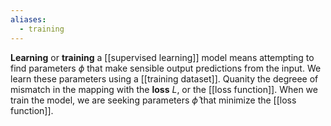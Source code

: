 ```yaml
---
aliases:
  - training
---
```

**Learning** or **training** a [[supervised learning]] model means attempting to find parameters $\phi$ that make sensible output predictions from the input. We learn these parameters using a [[training dataset]]. Quanity the degreee of mismatch in the mapping with the **loss** $L$, or the [[loss function]].
When we train the model, we are seeking parameters $\hat{\phi}$ that minimize the [[loss function]].